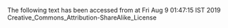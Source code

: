 The following text has been accessed from at Fri Aug 9 01:47:15 IST 2019
Creative_Commons_Attribution-ShareAlike_License
